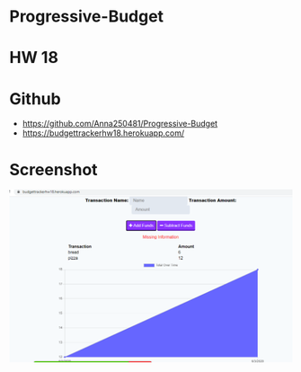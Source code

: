# Progressive-Budget

# HW 18

# Github 
 - https://github.com/Anna250481/Progressive-Budget
 - https://budgettrackerhw18.herokuapp.com/


# Screenshot

![deployed](public/images/Capture.PNG)